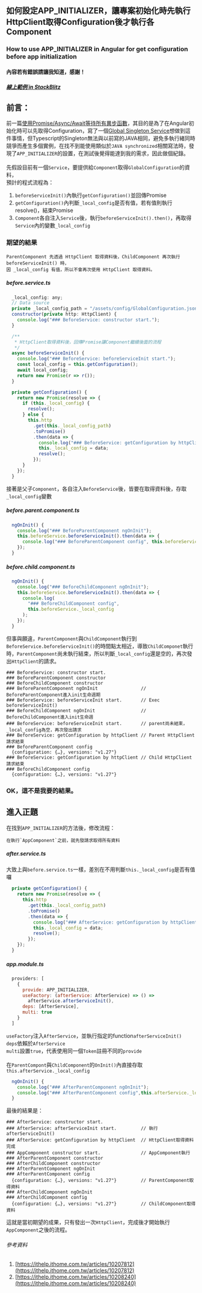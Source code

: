 ## 如何設定APP_INITIALIZER，讓專案初始化時先執行HttpClient取得Configuration後才執行各Component
### How to use APP_INITIALIZER in Angular for get configuration before app initialization

#### 內容若有錯誤請讓我知道，感謝！
##### [線上範例 in StackBlitz](https://stackblitz.com/edit/angular-app-initializer-practice)

## 前言：<br>
前一篇[使用Promise/Async/Await等待所有異步函數](https://github.com/simpleget/AngularJS-Promise-and-async-await)，其目的是為了在Angular初始化時可以先取得Configuration，寫了一個[Global Singleton Service](https://blog.johnwu.cc/article/angular-4-services.html#3-Singleton-Service)想做到這件事情，但Typescript的Singleton無法與以前寫的JAVA相同，避免多執行緒同時競爭而產生多個實例，在找不到能使用類似於`JAVA synchronized`相關寫法時，發現了`APP_INITIALIZER`的設置，在測試後覺得能達到我的需求，因此做個紀錄。
<br><br>
先假設目前有一個`Service`，要提供給`Component`取得`GlobalConfiguration`的資料，<br>
預計的程式流程為：
  1. `beforeServiceInit()`內執行`getConfiguration()`並回傳Promise
  2. `getConfiguration()`內判斷`_local_config`是否有值，若有值則執行resolve()，結束Promise
  3. `Component`各自注入`Service`後，執行`beforeServiceInit().then()`，再取得`Service`內的變數`_local_config`

### 期望的結果

    ParentComponent 先透過 HttpClient 取得資料後，ChildComponent 再次執行 beforeServiceInit() 時，
    因 _local_config 有值，所以不會再次使用 HttpClient 取得資料。

##### before.service.ts
```javascript
  _local_config: any;
  // Data source
  private _local_config_path = "/assets/config/GlobalConfiguration.json";
  constructor(private http: HttpClient) {
    console.log("### BeforeService: constructor start.");
  }

  /**
   * HttpClient取得資料後，回傳Promise讓Component繼續後面的流程
   */
  async beforeServiceInit() {
    console.log("### BeforeService: beforeServiceInit start.");
    const local_config = this.getConfiguration();
    await local_config;
    return new Promise(r => r());
  }

  private getConfiguration() {
    return new Promise(resolve => {
      if (this._local_config) {
        resolve();
      } else {
        this.http
          .get(this._local_config_path)
          .toPromise()
          .then(data => {
            console.log("### BeforeService: getConfiguration by httpClient");
            this._local_config = data;
            resolve();
          });
      }
    });
  }
```

接著是父子`Component`，各自注入`BeforeService`後，皆要在取得資料後，存取`_local_config`變數
##### before.parent.component.ts
```javascript
  ngOnInit() {
    console.log("### BeforeParentComponent ngOnInit");
    this.beforeService.beforeServiceInit().then(data => {
      console.log("### BeforeParentComponent config", this.beforeService._local_config ###);
    });
  }
```
##### before.child.component.ts
```javascript
  ngOnInit() {
    console.log("### BeforeChildComponent ngOnInit");
    this.beforeService.beforeServiceInit().then(data => {
      console.log(
        "### BeforeChildComponent config",
        this.beforeService._local_config
      );
    });
  }
```
但事與願違，`ParentComponent`與`ChildComponent`執行到`BeforeService.beforeServiceInit()`的時間點太相近，導致`ChildComponet`執行時，`ParentComponent`尚未執行結束，所以判斷`_local_config`還是空的，再次發出`HttpClient`的請求。

    ### BeforeService: constructor start.
    ### BeforeParentComponent constructor
    ### BeforeChildComponent constructor
    ### BeforeParentComponent ngOnInit                // BeforeParentComponent進入init生命週期
    ### BeforeService: beforeServiceInit start.       // Exec beforeServiceInit()
    ### BeforeChildComponent ngOnInit                 // BeforeChildComponent進入init生命週
    ### BeforeService: beforeServiceInit start.       // parent尚未結束，_local_config為空，再次發出請求
    ### BeforeService: getConfiguration by httpClient // Parent HttpClient請求結束
    ### BeforeParentComponent config
      {configuration: {…}, versions: "v1.27"}
    ### BeforeService: getConfiguration by httpClient // Child HttpClient請求結束
    ### BeforeChildComponent config
      {configuration: {…}, versions: "v1.27"}

### OK，這不是我要的結果。

## 進入正題
在找到`APP_INITIALIZER`的方法後，修改流程：

    在執行`AppComponent`之前，就先發請求取得所有資料

##### after.service.ts
大致上與`before.service.ts`一樣，差別在不用判斷`this._local_config`是否有值囉
```javascript
  private getConfiguration() {
    return new Promise(resolve => {
      this.http
        .get(this._local_config_path)
        .toPromise()
        .then(data => {
          console.log("### AfterService: getConfiguration by httpClient");
          this._local_config = data;
          resolve();
        });
    });
  }
```
##### app.module.ts
```javascript
  providers: [
    {
      provide: APP_INITIALIZER,
      useFactory: (afterService: AfterService) => () =>
        afterService.afterServiceInit(),
      deps: [AfterService],
      multi: true
    }
  ]
```
`useFactory`注入`AfterService`，並執行指定的function`afterServiceInit()`<br>
`deps`依賴於`AfterService`<br>
`multi`設置`true`，代表使用同一個`Token`註冊不同的`provide`<br>
<br>
在`ParentCompont`與`ChildComponent`的`OnInit()`內直接存取`this.afterService._local_config`
```javascript
  ngOnInit() {
    console.log("### AfterParentComponent ngOnInit");
    console.log("### AfterParentComponent config",this.afterService._local_config);
  }
```
最後的結果是：

    ### AfterService: constructor start.
    ### AfterService: afterServiceInit start.         // 執行afterServiceInit()
    ### AfterService: getConfiguration by httpClient  // HttpClient取得資料完成
    ### AppComponent constructor start.               // AppComponent執行
    ### AfterParentComponent constructor
    ### AfterChildComponent constructor
    ### AfterParentComponent ngOnInit
    ### AfterParentComponent config
      {configuration: {…}, versions: "v1.27"}         // ParentComponent取得資料
    ### AfterChildComponent ngOnInit
    ### AfterChildComponent config
      {configuration: {…}, versions: "v1.27"}         // ChildComponent取得資料

這就是當初期望的成果，只有發出一次`HttpClient`，完成後才開始執行`AppComponent`之後的流程。

###### 參考資料
1. [https://ithelp.ithome.com.tw/articles/10207812](https://ithelp.ithome.com.tw/articles/10207812)
2. [https://ithelp.ithome.com.tw/articles/10208240](https://ithelp.ithome.com.tw/articles/10208240)
